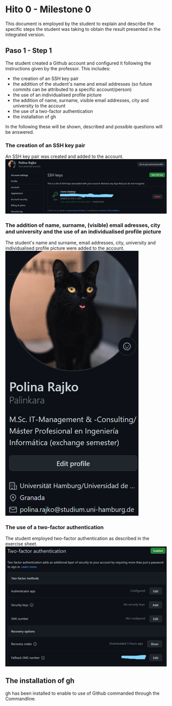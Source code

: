 # Hito 0 - Milestone 0
This document is employed by the student to explain and describe the specific steps the student was taking to obtain the result presented in the integrated version.

## Paso 1 - Step 1
The student created a Github account and configured it following the instructions given by the professor.
This includes:

- the creation of an SSH key pair
- the addition of the student's name and email addresses (so future commits can be attributed to a specific account/person)
- the use of an individualised profile picture
- the addition of name, surname, visible email addresses, city and university to the account
- the use of a two-factor authentication
- the installation of gh

In the following these will be shown, described and possible questions will be answered.

### The creation of an SSH key pair

An SSH key pair was created and added to the account.
![SSH key pair](KeyPair.jpg)

### The addition of name, surname, (visible) email adresses, city and university and the use of an individualised profile picture

The student's name and surname, email addresses, city, university and individualised profile picture were added to the account.
![Profile](Profile.png)

### The use of a two-factor authentication

The student employed two-factor authentication as described in the exercise sheet.
![Two-factor authentication](TwoFactorAuth.jpg)

## The installation of gh

gh has been installed to enable to use of Github commanded through the Commandline.
